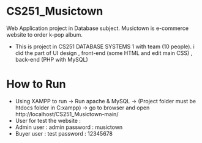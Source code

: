 # CS251_Musictown
Web Application project in Database subject. Musictown is e-commerce website to order k-pop album.

- This is project in CS251 DATABASE SYSTEMS 1 with team (10 people).
i did the part of UI design , front-end (some HTML and edit main CSS) , back-end (PHP with MySQL)

# How to Run
- Using XAMPP to run -> Run apache & MySQL -> (Project folder must be htdocs folder in C:xampp) 
-> go to browser and open http://localhost/CS251_Musictown-main/
- User for test the website :
- Admin user : admin password : musictown
- Buyer user : test password : 12345678
